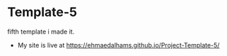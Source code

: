 # Template-5
 
fifth template i made it.
- My site is live at  https://ehmaedalhams.github.io/Project-Template-5/

